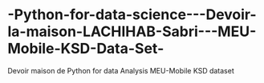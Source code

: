 # -Python-for-data-science---Devoir-la-maison-LACHIHAB-Sabri---MEU-Mobile-KSD-Data-Set-
Devoir maison de Python for data Analysis MEU-Mobile KSD dataset 
